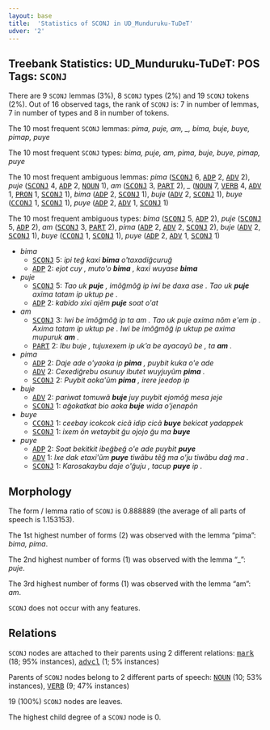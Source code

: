 ```yaml
---
layout: base
title:  'Statistics of SCONJ in UD_Munduruku-TuDeT'
udver: '2'
---
```


## Treebank Statistics: UD_Munduruku-TuDeT: POS Tags: `SCONJ`

There are 9 `SCONJ` lemmas (3%), 8 `SCONJ` types (2%) and 19 `SCONJ` tokens (2%).
Out of 16 observed tags, the rank of `SCONJ` is: 7 in number of lemmas, 7 in number of types and 8 in number of tokens.

The 10 most frequent `SCONJ` lemmas: <em>pima, puje, am, _, bima, buje, buye, pimap, puye</em>

The 10 most frequent `SCONJ` types:  <em>bima, puje, am, pima, buje, buye, pimap, puye</em>

The 10 most frequent ambiguous lemmas: <em>pima</em> (<tt><a href="myu_tudet-pos-SCONJ.html">SCONJ</a></tt> 6, <tt><a href="myu_tudet-pos-ADP.html">ADP</a></tt> 2, <tt><a href="myu_tudet-pos-ADV.html">ADV</a></tt> 2), <em>puje</em> (<tt><a href="myu_tudet-pos-SCONJ.html">SCONJ</a></tt> 4, <tt><a href="myu_tudet-pos-ADP.html">ADP</a></tt> 2, <tt><a href="myu_tudet-pos-NOUN.html">NOUN</a></tt> 1), <em>am</em> (<tt><a href="myu_tudet-pos-SCONJ.html">SCONJ</a></tt> 3, <tt><a href="myu_tudet-pos-PART.html">PART</a></tt> 2), <em>_</em> (<tt><a href="myu_tudet-pos-NOUN.html">NOUN</a></tt> 7, <tt><a href="myu_tudet-pos-VERB.html">VERB</a></tt> 4, <tt><a href="myu_tudet-pos-ADV.html">ADV</a></tt> 1, <tt><a href="myu_tudet-pos-PRON.html">PRON</a></tt> 1, <tt><a href="myu_tudet-pos-SCONJ.html">SCONJ</a></tt> 1), <em>bima</em> (<tt><a href="myu_tudet-pos-ADP.html">ADP</a></tt> 2, <tt><a href="myu_tudet-pos-SCONJ.html">SCONJ</a></tt> 1), <em>buje</em> (<tt><a href="myu_tudet-pos-ADV.html">ADV</a></tt> 2, <tt><a href="myu_tudet-pos-SCONJ.html">SCONJ</a></tt> 1), <em>buye</em> (<tt><a href="myu_tudet-pos-CCONJ.html">CCONJ</a></tt> 1, <tt><a href="myu_tudet-pos-SCONJ.html">SCONJ</a></tt> 1), <em>puye</em> (<tt><a href="myu_tudet-pos-ADP.html">ADP</a></tt> 2, <tt><a href="myu_tudet-pos-ADV.html">ADV</a></tt> 1, <tt><a href="myu_tudet-pos-SCONJ.html">SCONJ</a></tt> 1)

The 10 most frequent ambiguous types:  <em>bima</em> (<tt><a href="myu_tudet-pos-SCONJ.html">SCONJ</a></tt> 5, <tt><a href="myu_tudet-pos-ADP.html">ADP</a></tt> 2), <em>puje</em> (<tt><a href="myu_tudet-pos-SCONJ.html">SCONJ</a></tt> 5, <tt><a href="myu_tudet-pos-ADP.html">ADP</a></tt> 2), <em>am</em> (<tt><a href="myu_tudet-pos-SCONJ.html">SCONJ</a></tt> 3, <tt><a href="myu_tudet-pos-PART.html">PART</a></tt> 2), <em>pima</em> (<tt><a href="myu_tudet-pos-ADP.html">ADP</a></tt> 2, <tt><a href="myu_tudet-pos-ADV.html">ADV</a></tt> 2, <tt><a href="myu_tudet-pos-SCONJ.html">SCONJ</a></tt> 2), <em>buje</em> (<tt><a href="myu_tudet-pos-ADV.html">ADV</a></tt> 2, <tt><a href="myu_tudet-pos-SCONJ.html">SCONJ</a></tt> 1), <em>buye</em> (<tt><a href="myu_tudet-pos-CCONJ.html">CCONJ</a></tt> 1, <tt><a href="myu_tudet-pos-SCONJ.html">SCONJ</a></tt> 1), <em>puye</em> (<tt><a href="myu_tudet-pos-ADP.html">ADP</a></tt> 2, <tt><a href="myu_tudet-pos-ADV.html">ADV</a></tt> 1, <tt><a href="myu_tudet-pos-SCONJ.html">SCONJ</a></tt> 1)


* <em>bima</em>
  * <tt><a href="myu_tudet-pos-SCONJ.html">SCONJ</a></tt> 5: <em>ipi teg̃ kaxi <b>bima</b> o'taxadig̃curug̃</em>
  * <tt><a href="myu_tudet-pos-ADP.html">ADP</a></tt> 2: <em>ejot cuy , muto'o <b>bima</b> , kaxi wuyase <b>bima</b></em>
* <em>puje</em>
  * <tt><a href="myu_tudet-pos-SCONJ.html">SCONJ</a></tt> 5: <em>Tao uk <b>puje</b> , imõg̃mõg̃ ip iwi be daxa ase . Tao uk <b>puje</b> axima tatam ip uktup pe .</em>
  * <tt><a href="myu_tudet-pos-ADP.html">ADP</a></tt> 2: <em>kabido xixi ajẽm <b>puje</b> soat o'at</em>
* <em>am</em>
  * <tt><a href="myu_tudet-pos-SCONJ.html">SCONJ</a></tt> 3: <em>Iwi be imõg̃mõg̃ ip ta am . Tao uk puje axima nõm e'em ip . Axima tatam ip uktup pe . Iwi be imõg̃mõg̃ ip uktup pe axima mupuruk <b>am</b> .</em>
  * <tt><a href="myu_tudet-pos-PART.html">PART</a></tt> 2: <em>Ibu buje , tujuxexem ip uk’a be ayacayũ be , ta <b>am</b> .</em>
* <em>pima</em>
  * <tt><a href="myu_tudet-pos-ADP.html">ADP</a></tt> 2: <em>Daje ade o'yaoka ip <b>pima</b> , puybit kuka o'e ade</em>
  * <tt><a href="myu_tudet-pos-ADV.html">ADV</a></tt> 2: <em>Cexedig̃rebu osunuy ibutet wuyjuyũm <b>pima</b> .</em>
  * <tt><a href="myu_tudet-pos-SCONJ.html">SCONJ</a></tt> 2: <em>Puybit aoka'ũm <b>pima</b> , irere jeedop ip</em>
* <em>buje</em>
  * <tt><a href="myu_tudet-pos-ADV.html">ADV</a></tt> 2: <em>pariwat tomuwã <b>buje</b> juy puybit ejomõg̃ mesa jeje</em>
  * <tt><a href="myu_tudet-pos-SCONJ.html">SCONJ</a></tt> 1: <em>ag̃okatkat bio aoka <b>buje</b> wida o'jenapõn</em>
* <em>buye</em>
  * <tt><a href="myu_tudet-pos-CCONJ.html">CCONJ</a></tt> 1: <em>ceebay icokcok cicã idip cicã <b>buye</b> bekicat yadappek</em>
  * <tt><a href="myu_tudet-pos-SCONJ.html">SCONJ</a></tt> 1: <em>ixem õn wetaybit g̃u ojojo g̃u ma <b>buye</b></em>
* <em>puye</em>
  * <tt><a href="myu_tudet-pos-ADP.html">ADP</a></tt> 2: <em>Soat bekitkit ibeg̃beg̃ o'e ade puybit <b>puye</b></em>
  * <tt><a href="myu_tudet-pos-ADV.html">ADV</a></tt> 1: <em>Ixe dak etaxi'ũm <b>puye</b> tiwãbu tẽg̃ ma o'ju tiwãbu dag̃ ma .</em>
  * <tt><a href="myu_tudet-pos-SCONJ.html">SCONJ</a></tt> 1: <em>Karosakaybu daje o'g̃uju , tacup <b>puye</b> ip .</em>

## Morphology

The form / lemma ratio of `SCONJ` is 0.888889 (the average of all parts of speech is 1.153153).

The 1st highest number of forms (2) was observed with the lemma “pima”: <em>bima, pima</em>.

The 2nd highest number of forms (1) was observed with the lemma “_”: <em>puje</em>.

The 3rd highest number of forms (1) was observed with the lemma “am”: <em>am</em>.

`SCONJ` does not occur with any features.


## Relations

`SCONJ` nodes are attached to their parents using 2 different relations: <tt><a href="myu_tudet-dep-mark.html">mark</a></tt> (18; 95% instances), <tt><a href="myu_tudet-dep-advcl.html">advcl</a></tt> (1; 5% instances)

Parents of `SCONJ` nodes belong to 2 different parts of speech: <tt><a href="myu_tudet-pos-NOUN.html">NOUN</a></tt> (10; 53% instances), <tt><a href="myu_tudet-pos-VERB.html">VERB</a></tt> (9; 47% instances)

19 (100%) `SCONJ` nodes are leaves.

The highest child degree of a `SCONJ` node is 0.

